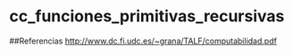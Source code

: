 # cc_funciones_primitivas_recursivas
##Referencias
http://www.dc.fi.udc.es/~grana/TALF/computabilidad.pdf
